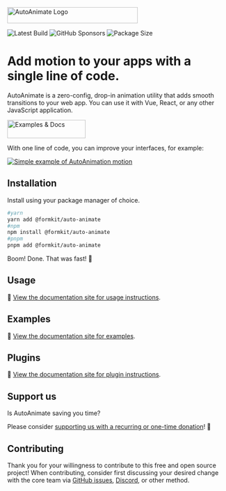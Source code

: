 <img width="300" height="37" alt="AutoAnimate Logo" src="https://cdn.formk.it/web-assets/logo-auto-animate.svg" >

![Latest Build](https://github.com/formkit/auto-animate/actions/workflows/main.yml/badge.svg) ![GitHub Sponsors](https://img.shields.io/github/sponsors/formkit) ![Package Size](https://img.badgesize.io/https:/unpkg.com/@formkit/auto-animate@latest/index.min.js.svg?label=brotli&compression=brotli)

# Add motion to your apps with a single line of code.

AutoAnimate is a zero-config, drop-in animation utility that adds smooth transitions to your web app. You can use it with Vue, React, or any other JavaScript application.

<a href="https://auto-animate.formkit.com"><img width="180" height="42" src="https://cdn.formk.it/web-assets/read-docs-auto-animate.svg" alt="Examples & Docs"></a>

With one line of code, you can improve your interfaces, for example:

<a href="https://auto-animate.formkit.com">
  <img src="https://cdn.formk.it/web-assets/motion.gif" alt="Simple example of AutoAnimation motion">
</a>

## Installation

Install using your package manager of choice.

```bash
#yarn
yarn add @formkit/auto-animate
#npm
npm install @formkit/auto-animate
#pnpm
pnpm add @formkit/auto-animate
```

Boom! Done. That was fast! 🐇

## Usage

📖 [View the documentation site for usage instructions](https://auto-animate.formkit.com#usage).

## Examples

📖 [View the documentation site for examples](https://auto-animate.formkit.com#examples).

## Plugins

📖 [View the documentation site for plugin instructions](https://auto-animate.formkit.com#plugins).

## Support us

Is AutoAnimate saving you time?

Please consider [supporting us with a recurring or one-time donation](https://github.com/sponsors/formkit)! 🙏

## Contributing

Thank you for your willingness to contribute to this free and open source project! When contributing, consider first discussing your desired change with the core team via <a href="https://github.com/formkit/auto-animate/issues">GitHub issues</a>, <a href="https://discord.gg/SHYT8pyeNm">Discord</a>, or other method.

